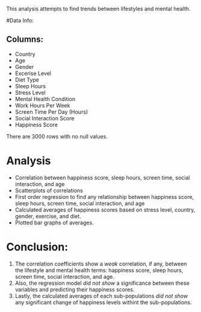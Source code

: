This analysis attempts to find trends between lifestyles and mental health.

#Data Info:
## Columns:

- Country
- Age
- Gender
- Excerise Level
- Diet Type
- Sleep Hours
- Stress Level
- Mental Health Condition
- Work Hours Per Week
- Screen Time Per Day (Hours)
- Social Interaction Score
- Happiness Score

There are 3000 rows with no null values. 

# Analysis

- Correlation between happiness score, sleep hours, screen time, social interaction, and age
- Scatterplots of correlations
- First order regression to find any relationship between happiness score, sleep hours, screen time, social interaction, and age
- Calculated averages of happiness scores based on stress level, country, gender, exercise, and diet.
- Plotted bar graphs of averages.

# Conclusion:

1. The correlation coefficients show a *weak* correlation, if any, between the lifestyle and mental health terms: happiness score, sleep hours, screen time, social interaction, and age.
2. Also, the regression model *did not show* a significance between these variables and predicting their happiness scores.
3. Lastly, the calculated averages of each sub-populations *did not show* any significant change of happiness levels withint the sub-populations.
